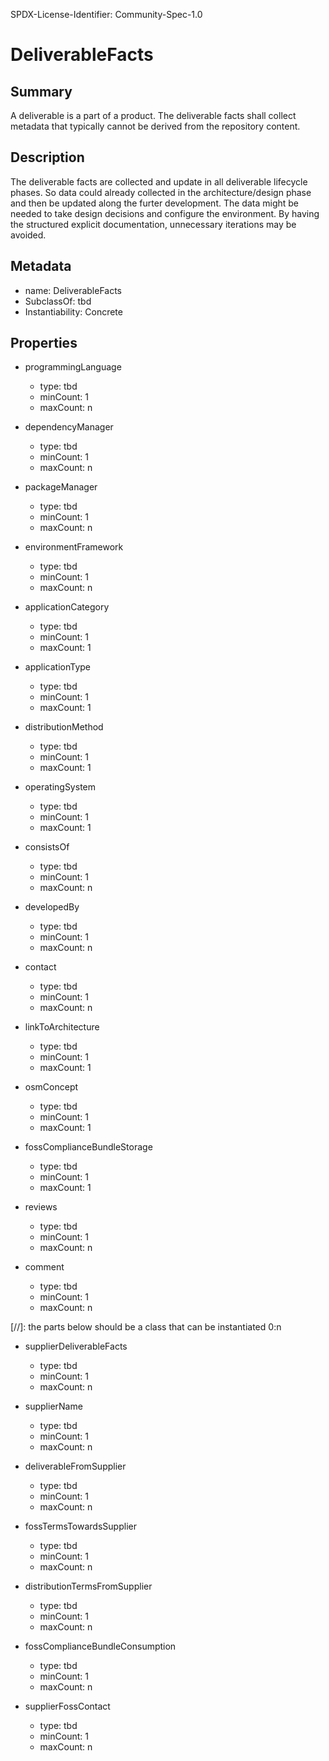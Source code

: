 SPDX-License-Identifier: Community-Spec-1.0

# DeliverableFacts

## Summary

A deliverable is a part of a product. The deliverable facts shall collect metadata that typically cannot be derived from the repository content.

## Description

The deliverable facts are collected and update in all deliverable lifecycle phases. So data could already collected in the architecture/design phase and then be updated along the furter development. The data might be needed to take design decisions and configure the environment. By having the structured explicit documentation, unnecessary iterations may be avoided.

## Metadata

- name: DeliverableFacts
- SubclassOf: tbd
- Instantiability: Concrete

## Properties

- programmingLanguage
  - type: tbd
  - minCount: 1
  - maxCount: n

- dependencyManager
  - type: tbd
  - minCount: 1
  - maxCount: n

- packageManager
  - type: tbd
  - minCount: 1
  - maxCount: n

- environmentFramework
  - type: tbd
  - minCount: 1
  - maxCount: n

- applicationCategory
  - type: tbd
  - minCount: 1
  - maxCount: 1

- applicationType
  - type: tbd
  - minCount: 1
  - maxCount: 1

- distributionMethod
  - type: tbd
  - minCount: 1
  - maxCount: 1

- operatingSystem
  - type: tbd
  - minCount: 1
  - maxCount: 1

- consistsOf
  - type: tbd
  - minCount: 1
  - maxCount: n

- developedBy
  - type: tbd
  - minCount: 1
  - maxCount: n

- contact
  - type: tbd
  - minCount: 1
  - maxCount: n

- linkToArchitecture
  - type: tbd
  - minCount: 1
  - maxCount: 1

- osmConcept
  - type: tbd
  - minCount: 1
  - maxCount: 1

- fossComplianceBundleStorage
  - type: tbd
  - minCount: 1
  - maxCount: 1

- reviews
  - type: tbd
  - minCount: 1
  - maxCount: n

- comment
  - type: tbd
  - minCount: 1
  - maxCount: n

[//]: the parts below should be a class that can be instantiated 0:n

- supplierDeliverableFacts
  - type: tbd
  - minCount: 1
  - maxCount: n

- supplierName
  - type: tbd
  - minCount: 1
  - maxCount: n

- deliverableFromSupplier
  - type: tbd
  - minCount: 1
  - maxCount: n

- fossTermsTowardsSupplier
  - type: tbd
  - minCount: 1
  - maxCount: n

- distributionTermsFromSupplier
  - type: tbd
  - minCount: 1
  - maxCount: n

- fossComplianceBundleConsumption
  - type: tbd
  - minCount: 1
  - maxCount: n

- supplierFossContact
  - type: tbd
  - minCount: 1
  - maxCount: n